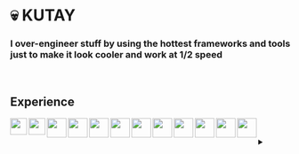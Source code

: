 # 💀 KUTAY
### I over-engineer stuff by using the hottest frameworks and tools just to make it look cooler and work at 1/2 speed
<br />

## Experience
<img align="left" width="30px" src="https://cdn.jsdelivr.net/gh/devicons/devicon/icons/typescript/typescript-plain.svg" />
<img align="left" width="30px" src="https://cdn.jsdelivr.net/gh/devicons/devicon/icons/flutter/flutter-original.svg" />
<img align="left" width="35px" src="https://cdn.jsdelivr.net/gh/devicons/devicon/icons/react/react-original.svg" />
<img align="left" width="35px" src="https://cdn.jsdelivr.net/gh/devicons/devicon/icons/nodejs/nodejs-original.svg" />
<img align="left" width="35px" src="https://cdn.jsdelivr.net/gh/devicons/devicon/icons/express/express-original.svg" />
<img align="left" width="35px" src="https://cdn.jsdelivr.net/gh/devicons/devicon/icons/python/python-plain.svg" />
<img align="left" width="35px" src="https://cdn.jsdelivr.net/gh/devicons/devicon/icons/firebase/firebase-plain.svg" />
<img align="left" width="35px" src="https://cdn.jsdelivr.net/gh/devicons/devicon/icons/postgresql/postgresql-plain.svg" />
<img align="left" width="35px" src="https://cdn.jsdelivr.net/gh/devicons/devicon/icons/redis/redis-original.svg" />
<img align="left" width="35px" src="https://cdn.jsdelivr.net/gh/devicons/devicon/icons/mongodb/mongodb-original.svg" />
<img align="left" width="35px" src="https://cdn.jsdelivr.net/gh/devicons/devicon/icons/rust/rust-plain.svg" />
<img align="left" width="35px" src="https://cdn.jsdelivr.net/gh/devicons/devicon/icons/linux/linux-original.svg" /> 
<br /> 
<br />
<details>
<summary></summary>
<br />
<img align="left" width="35px" src="https://cdn.jsdelivr.net/gh/devicons/devicon/icons/sequelize/sequelize-original.svg" />
<img align="left" width="35px" src="https://cdn.jsdelivr.net/gh/devicons/devicon/icons/svelte/svelte-plain.svg" />
<img align="left" width="35px" src="https://cdn.jsdelivr.net/gh/devicons/devicon/icons/unity/unity-original.svg" />
<img align="left" width="35px" src="https://cdn.jsdelivr.net/gh/devicons/devicon/icons/selenium/selenium-original.svg" />
<img align="left" width="35px" src="https://cdn.jsdelivr.net/gh/devicons/devicon/icons/bash/bash-original.svg" />
<img align="left" width="35px" src="https://cdn.jsdelivr.net/gh/devicons/devicon/icons/vim/vim-original.svg" />
<img align="left" width="35px" src="https://cdn.jsdelivr.net/gh/devicons/devicon/icons/html5/html5-original.svg" />
<img align="left" width="35px" src="https://cdn.jsdelivr.net/gh/devicons/devicon/icons/css3/css3-original.svg" />
<img align="left" width="35px" src="https://cdn.jsdelivr.net/gh/devicons/devicon/icons/nginx/nginx-original.svg" />
<img align="left" width="35px" src="https://cdn.jsdelivr.net/gh/devicons/devicon/icons/socketio/socketio-original.svg" />
<img align="left" width="35px" src="https://cdn.jsdelivr.net/gh/devicons/devicon/icons/tailwindcss/tailwindcss-plain.svg" />
<img align="left" width="35px" src="https://cdn.jsdelivr.net/gh/devicons/devicon/icons/numpy/numpy-original.svg" />
<img align="left" width="35px" src="https://cdn.jsdelivr.net/gh/devicons/devicon/icons/nextjs/nextjs-original.svg" />
<img align="left" width="35px" src="https://cdn.jsdelivr.net/gh/devicons/devicon/icons/premierepro/premierepro-plain.svg" />
<img align="left" width="35px" src="https://cdn.jsdelivr.net/gh/devicons/devicon/icons/photoshop/photoshop-plain.svg" />
<img align="left" width="35px" src="https://cdn.jsdelivr.net/gh/devicons/devicon/icons/illustrator/illustrator-plain.svg" /> 
<img align="left" width="35px" src="https://cdn.jsdelivr.net/gh/devicons/devicon/icons/csharp/csharp-original.svg" />
<img align="left" width="35px" src="https://cdn.jsdelivr.net/gh/devicons/devicon/icons/dotnetcore/dotnetcore-original.svg" />
<img align="left" width="35px" src="https://cdn.jsdelivr.net/gh/devicons/devicon/icons/godot/godot-original.svg" />
<img align="left" width="35px" src="https://cdn.jsdelivr.net/gh/devicons/devicon/icons/django/django-plain.svg" />
<img align="left" width="35px" src="https://cdn.jsdelivr.net/gh/devicons/devicon/icons/flask/flask-original.svg" />
</details>

